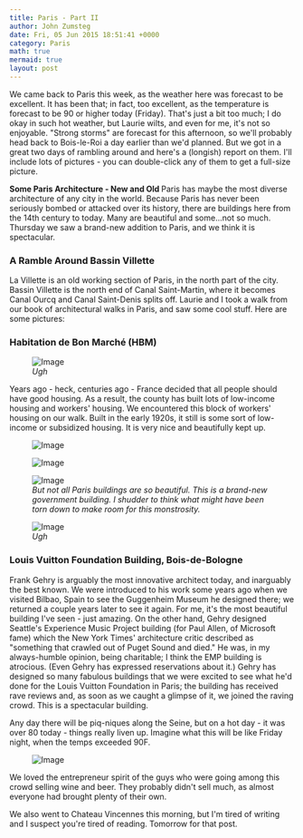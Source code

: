 ```yaml
---
title: Paris - Part II
author: John Zumsteg
date: Fri, 05 Jun 2015 18:51:41 +0000
category: Paris
math: true
mermaid: true
layout: post
---
```

We came back to Paris this week, as the weather here was forecast to be excellent. It has been that; in fact, too excellent, as the temperature is forecast to be 90 or higher today (Friday). That's just a bit too much; I do okay in such hot weather, but Laurie wilts, and even for me, it's not so enjoyable. "Strong storms" are forecast for this afternoon, so we'll probably head back to Bois-le-Roi a day earlier than we'd planned. But we got in a great two days of rambling around and here's a (longish) report on them. I'll include lots of pictures - you can double-click any of them to get a full-size picture.

<strong>Some Paris Architecture - New and Old
</strong>
Paris has maybe the most diverse architecture of any city in the world. Because Paris has never been seriously bombed or attacked over its history, there are buildings here from the 14th century to today. Many are beautiful and some...not so much. Thursday we saw a brand-new addition to Paris, and we think it is spectacular.
<h3>A Ramble Around Bassin Villette</h3>
La Villette is an old working section of Paris, in the north part of the city. Bassin Villette is the north end of Canal Saint-Martin, where it becomes Canal Ourcq and Canal Saint-Denis splits off. Laurie and I took a walk from our book of architectural walks in Paris, and saw some cool stuff. Here are some pictures:

<h3 class="alignnone">Habitation de Bon Marché (HBM)</h3>

<figure class = "landscape">
	<img src="{{"/assets/images/2015/06/20150603_DSC05172.jpg" | prepend: site.baseurl  }}" alt="Image" />
	<figcaption><em>Ugh</em></figcaption>
</figure>

<p class="alignnone">Years ago - heck, centuries ago - France decided that all people should have good housing. As a result, the county has built lots of low-income housing and workers' housing. We encountered this block of workers' housing on our walk. Built in the early 1920s, it still is some sort of low-income or subsidized housing. It is very nice and beautifully kept up.
<figure class = "landscape">
	<img src="{{"/assets/images/2015/06/20150603_DSC05172.jpg" | prepend: site.baseurl  }}" alt="Image" />
	<figcaption><em></em></figcaption>
</figure>


<figure class = "portrait">
	<img src="{{"/assets/images/2015/06/20150603_DSC05175.jpg" | prepend: site.baseurl  }}" alt="Image" />
	<figcaption><em></em></figcaption>
</figure>

<figure class = "portrait">
	<img src="{{"/assets/images/2015/06/20150603_DSC05189.jpg" | prepend: site.baseurl  }}" alt="Image" />
	<figcaption><em>But not all Paris buildings are so beautiful. This is a brand-new government building. I shudder to think what might have been torn down to make room for this monstrosity.</em></figcaption>
</figure>


<figure class = "landscape">
	<img src="{{"/assets/images/2015/06/20150603_DSC05169.jpg" | prepend: site.baseurl  }}" alt="Image" />
	<figcaption><em>Ugh</em></figcaption>
</figure>


<h3 class="alignnone">Louis Vuitton Foundation Building, Bois-de-Bologne</h3>
Frank Gehry is arguably the most innovative architect today, and inarguably the best known. We were introduced to his work some years ago when we visited Bilbao, Spain to see the Guggenheim Museum he designed there; we returned a couple years later to see it again. For me, it's the most beautiful building I've seen - just amazing. On the other hand, Gehry designed Seattle's Experience Music Project building (for Paul Allen, of Microsoft fame) which the New York Times' architecture critic described as "something that crawled out of Puget Sound and died." He was, in my always-humble opinion, being charitable; I think the EMP building is atrocious. (Even Gehry has expressed reservations about it.) Gehry has designed so many fabulous buildings that we were excited to see what he'd done for the Louis Vuitton Foundation in Paris; the building has received rave reviews and, as soon as we caught a glimpse of it, we joined the raving crowd. This is a spectacular building.

Any day there will be piq-niques along the Seine, but on a hot day - it was over 80 today - things really liven up. Imagine what this will be like Friday night, when the temps exceeded 90F.

<figure class = "landscape">
	<img src="{{"/assets/images/2015/06/20150604_DSC05255.jpg" | prepend: site.baseurl  }}" alt="Image" />
	<figcaption></figcaption>
</figure>


We loved the entrepreneur spirit of the guys who were going among this crowd selling wine and beer. They probably didn't sell much, as almost everyone had brought plenty of their own.

We also went to Chateau Vincennes this morning, but I'm tired of writing and I suspect you're tired of reading. Tomorrow for that post.
